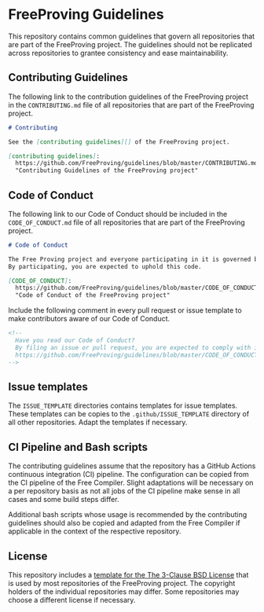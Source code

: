 # FreeProving Guidelines

This repository contains common guidelines that govern all repositories that are part of the FreeProving project.
The guidelines should not be replicated across repositories to grantee consistency and ease maintainability.

## Contributing Guidelines

The following link to the contribution guidelines of the FreeProving project in the `CONTRIBUTING.md` file of all repositories that are part of the FreeProving project.

```markdown
# Contributing

See the [contributing guidelines][] of the FreeProving project.

[contributing guidelines]:
  https://github.com/FreeProving/guidelines/blob/master/CONTRIBUTING.md
  "Contributing Guidelines of the FreeProving project"
```

## Code of Conduct

The following link to our Code of Conduct should be included in the `CODE_OF_CONDUCT.md` file of all repositories that are part of the FreeProving project.

```markdown
# Code of Conduct

The Free Proving project and everyone participating in it is governed by our [Code of Conduct][CODE_OF_CONDUCT].
By participating, you are expected to uphold this code.

[CODE_OF_CONDUCT]:
  https://github.com/FreeProving/guidelines/blob/master/CODE_OF_CONDUCT.md
  "Code of Conduct of the FreeProving project"
```

Include the following comment in every pull request or issue template to make contributors aware of our Code of Conduct.

```markdown
<!--
  Have you read our Code of Conduct?
  By filing an issue or pull request, you are expected to comply with it, including treating everyone with respect:
  https://github.com/FreeProving/guidelines/blob/master/CODE_OF_CONDUCT.md
-->
```

## Issue templates

The `ISSUE_TEMPLATE` directories contains templates for issue templates.
These templates can be copies to the `.github/ISSUE_TEMPLATE` directory of all other repositories.
Adapt the templates if necessary.

## CI Pipeline and Bash scripts

The contributing guidelines assume that the repository has a GitHub Actions continuous integration (CI) pipeline.
The configuration can be copied from the CI pipeline of the Free Compiler.
Slight adaptations will be necessary on a per repository basis as not all jobs of the CI pipeline make sense in all cases and some build steps differ.

Additional bash scripts whose usage is recommended by the contributing guidelines should also be copied and adapted from the Free Compiler if applicable in the context of the respective repository.

## License

This repository includes a [template for the The 3-Clause BSD License][guidelines/LICENSE] that is used by most repositories of the FreeProving project.
The copyright holders of the individual repositories may differ.
Some repositories may choose a different license if necessary.

[guidelines/LICENSE]:
  https://github.com/FreeProving/guidelines/blob/master/LICENSE
  "FreeProving Guidelines — LICENSE file template"
